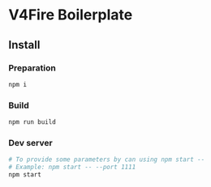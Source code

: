 V4Fire Boilerplate
==================

## Install

### Preparation

```bash
npm i
```

### Build

```bash
npm run build
```

### Dev server

```bash
# To provide some parameters by can using npm start --
# Example: npm start -- --port 1111
npm start
```
